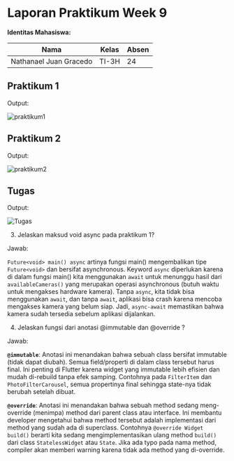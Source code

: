 # **Laporan Praktikum Week 9**

**Identitas Mahasiswa:**

| Nama | Kelas | Absen |
|------|-------|-----|
| Nathanael Juan Gracedo | TI-3H | 24 |

## Praktikum 1
Output:

![praktikum1](img/Praktikum1.gif)

## Praktikum 2
Output:

![praktikum2](img/Praktikum2.gif)

## Tugas
Output: 

![Tugas](img//tugas.gif)

3. Jelaskan maksud void async pada praktikum 1?

Jawab:

`Future<void> main() async` artinya fungsi main() mengembalikan tipe `Future<void>` dan bersifat asynchronous. Keyword `async` diperlukan karena di dalam fungsi main() kita menggunakan `await` untuk menunggu hasil dari `availableCameras()` yang merupakan operasi asynchronous (butuh waktu untuk mengakses hardware kamera). Tanpa `async`, kita tidak bisa menggunakan `await`, dan tanpa `await`, aplikasi bisa crash karena mencoba mengakses kamera yang belum siap. Jadi, `async-await` memastikan bahwa kamera sudah tersedia sebelum aplikasi dijalankan.

4. Jelaskan fungsi dari anotasi @immutable dan @override ?

Jawab:

**`@immutable`**: Anotasi ini menandakan bahwa sebuah class bersifat immutable (tidak dapat diubah). Semua field/properti di dalam class tersebut harus final. Ini penting di Flutter karena widget yang immutable lebih efisien dan mudah di-rebuild tanpa efek samping. Contohnya pada `FilterItem` dan `PhotoFilterCarousel`, semua propertinya final sehingga state-nya tidak berubah setelah dibuat.

 **`@override`**: Anotasi ini menandakan bahwa sebuah method sedang meng-override (menimpa) method dari parent class atau interface. Ini membantu developer mengetahui bahwa method tersebut adalah implementasi dari method yang sudah ada di superclass. Contohnya `@override Widget build()` berarti kita sedang mengimplementasikan ulang method `build()` dari class `StatelessWidget` atau `State`. Jika ada typo pada nama method, compiler akan memberi warning karena tidak ada method yang di-override.
